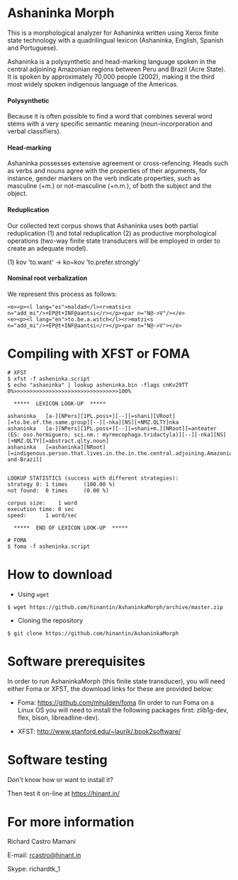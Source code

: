 Ashaninka Morph
===============

This is a morphological analyzer for Ashaninka written using Xerox finite state technology with a quadrilingual lexicon (Ashaninka, English, Spanish and Portuguese).

Ashaninka is a polysynthetic and head-marking language spoken in the central adjoining Amazonian regions between Peru and Brazil (Acre State).
It is spoken by approximately 70,000 people (2002), making it the third most widely spoken indigenous language of the Americas.

#### Polysynthetic  

Because it is often possible to find a word that combines several word stems with a very specific 
semantic meaning (noun-incorporation and verbal classifiers).

#### Head-marking 

Ashaninka possesses extensive agreement or cross-refencing. Heads such as verbs and nouns agree with 
the properties of their arguments, for instance, gender markers on the verb indicate properties, such as masculine (+m.) or not-masculine (+n.m.), of both the subject 
and the object.

#### Reduplication

Our collected text corpus shows that Ashaninka uses both partial reduplication (1) and total reduplication (2) as productive morphological operations (two-way finite state transducers will be employed in order to create an adequate model).

(1) kov 'to.want' -> ko~kov 'to.prefer.strongly' 

#### Nominal root verbalization

We represent this process as follows:

```
<e><p><l lang="es">maldad</l><r>matsi<s n="add_mi"/>+EP@t+INF@aantsi</r></p><par n="N@->V"/></e>
<e><p><l lang="en">to.be.a.witch</l><r>matzi<s n="add_mi"/>+EP@t+INF@aantsi</r></p><par n="N@->V"></e>	
```

Compiling with XFST or FOMA
===============================

```
# XFST 
$ xfst -f asheninka.script 
$ echo "ashaninka" | lookup asheninka.bin -flags cnKv29TT
0%>>>>>>>>>>>>>>>>>>>>>>>>>>>>>>>>>100%

  *****  LEXICON LOOK-UP  *****

ashaninka	[a-][NPers][1PL.poss+][--][=shani][VRoot][=to.be.of.the.same.group][--][-nka][NS][+NMZ.QLTY]nka
ashaninka	[a-][NPers][1PL.poss+][--][=shani+m.][NRoot][=anteater (ES: oso.hormiguero; sci.nm.: myrmecophaga.tridactyla)][--][-nka][NS][+NMZ.QLTY][=abstract.qlty.noun]
ashaninka	[=ashaninka][NRoot][=indigenous.person.that.lives.in.the.in.the.central.adjoining.Amazonian.regions.between.Peru-and-Brazil]


LOOKUP STATISTICS (success with different strategies):
strategy 0:	1 times 	(100.00 %)
not found:	0 times 	(0.00 %)

corpus size:	1 word
execution time:	0 sec
speed:		1 word/sec

  *****  END OF LEXICON LOOK-UP  *****

# FOMA
$ foma -f asheninka.script 

```

How to download
===============

* Using `wget`
```
$ wget https://github.com/hinantin/AshaninkaMorph/archive/master.zip 
```

* Cloning the repository
```
$ git clone https://github.com/hinantin/AshaninkaMorph
```

Software prerequisites
======================

In order to run AshaninkaMorph (this finite state transducer), you will need either Foma or XFST, the download links for these are provided below:

* Foma: https://github.com/mhulden/foma (In order to run Foma on a Linux OS you will need to install the following packages first: zlib1g-dev, flex, bison, libreadline-dev).

* XFST: http://www.stanford.edu/~laurik/.book2software/

Software testing
================

Don't know how or want to install it?

Then test it on-line at https://hinant.in/

For more information
====================

Richard Castro Mamani

E-mail: rcastro@hinant.in

Skype: richardtk_1



